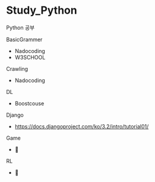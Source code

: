 # Study_Python
Python 공부


BasicGrammer
- Nadocoding
- W3SCHOOL

Crawling
- Nadocoding

DL
- Boostcouse

Django
- https://docs.djangoproject.com/ko/3.2/intro/tutorial01/

Game
- 📝

RL
- 📝
